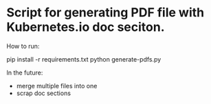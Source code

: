 # Script for generating PDF file with Kubernetes.io doc seciton.

How to run:

pip install -r requirements.txt
python generate-pdfs.py

In the future:
- merge multiple files into one
- scrap doc sections
